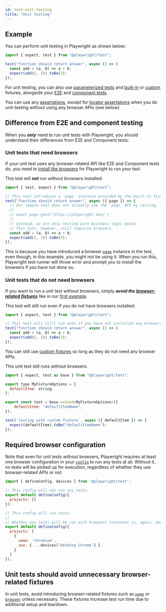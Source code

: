 ```yaml
---
id: test-unit-testing
title: "Unit Testing"
---
```


## Example

You can perform unit testing in Playwright as shown below:

```js title="unit-testing-example.spec.ts"
import { expect, test } from "@playwright/test";

test("function should return answer", async () => {
  const add = (a, b) => a + b;
  expect(add(1, 2)).toBe(3);
});
```

For unit testing, you can also use [parameterized tests](./test-parameterize-js.md) and [built-in](./test-fixtures-js.md#built-in-fixtures) or [custom](./test-fixtures-js.md#creating-a-fixture) fixtures, alongside your [E2E](./writing-tests-js.md) and [component tests](./test-components-js.md).

You can use any [assertations](./test-assertions-js.md), except for [locator assertations](./test-assertions-js.md#auto-retrying-assertions) when you do unit-testing _without_ using any browser APIs (see below).

## Difference from E2E and component testing

When you **_only_** need to run unit tests with Playwright, you should understand their differences from E2E and Component tests:

### Unit tests that need browsers

If your unit test uses any browser-related API like E2E and Component tests do, you need to [install the browsers](./browsers.md#install-browsers) for Playwright to run your test.

This test will **_not_** run without browsers installed:

```js title="unit-testing-with-browser.spec.ts"
import { test, expect } from "@playwright/test";

// This test introduces a `page` instance provided by the built-in fixture in `test`.
test("function should return answer", async ({ page }) => {
  // Our sample test does not actually use the `page` API by calling, for instance:
  //
  // await page.goto('https://playwright.dev/')
  //
  // Instead, we are only testing pure business logic below.
  // This test, however, still requires browsers.
  const add = (a, b) => a + b;
  expect(add(1, 2)).toBe(3);
});
```

This is because you have introduced a browser [`page`](./api/class-page.md) instance in the test, even though, in this example, you might not be using it. When you run this, Playwright test runner will throw error and prompt you to install the browsers if you have not done so.

### Unit tests that do not need browsers

If you want to run a unit test without browsers, simply **_avoid the [browser-related fixtures](./test-fixtures-js.md)_** like in our [first example](#example).

This test will still run even if you do not have browsers installed:

```js title="unit-testing-without-browser.spec.ts"
import { expect, test } from "@playwright/test";

// This test will still run even if you have not installed any browsers, because it's not invoking any browser-related APIs.
test("function should return answer", async () => {
  const add = (a, b) => a + b;
  expect(add(1, 2)).toBe(3);
});
```

You can still use [custom fixtures](./test-fixtures-js.md) so long as they do not need any browser APIs.

This unit test still runs without browsers:

```js title="unit-testing-custom-fixture-without-browsers.spec.ts"
import { expect, test as base } from "@playwright/test";

export type MyFixtureOptions = {
  defaultItem: string,
};

export const test = base.extend<MyFixtureOptions>({
    defaultItem: "defaultItemName",
});

test(`testing with custom fixture`, async ({ defaultItem }) => {
  expect(defaultItem).toBe("defaultItemName");
});
```

## Required browser configuration

Note that even for unit tests without browsers, Playwright requires at least one browser configuration in your [`config`](./browsers#configure-browsers) to run any tests at all. Without it, no tests will be picked up for execution, regardless of whether they use browser-related APIs or not.

```js title="playwright.config.ts"
import { defineConfig, devices } from '@playwright/test';

// This config will not run any tests.
export default defineConfig({
  projects: []
});

// This config will run tests.
//
// Whether you tests will be ran with browsers instances is, again, decided by the fixtures you're actually using in your tests.
export default defineConfig({
  projects: [
    {
      name: 'chromium',
      use: { ...devices['Desktop Chrome'] },
    }
  ]
});
```

## Unit tests should avoid unnecessary browser-related fixtures

In unit tests, avoid introducing browser-related fixtures such as [`page`](./test-api/class-fixtures.md#property-fixturespage) or [`browser`](./test-api/class-fixtures.md#property-fixturesbrowser) unless necessary. These fixtures increase test run time due to additional setup and teardown.
